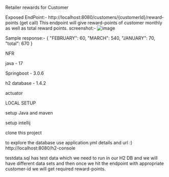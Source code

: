 Retailer rewards for Customer

Exposed EndPoint:- http://localhost:8080/customers/{customerId}/reward-points (get call)
This endpoint will give reward-points of customer monthly as well as total reward points.
screenshot:- ![image](https://github.com/sailesh2155/customer-retail-rewards/assets/76978528/0810f1ad-aa33-438f-a40a-3410bf9ffd4d)

Sample response:-
{
    "FEBRUARY": 60,
    "MARCH": 540,
    "JANUARY": 70,
    "total": 670
}

NFR

java - 17

Springboot - 3.0.6

h2 database - 1.4.2

actuator

LOCAL SETUP

setup Java and maven

setup intellij

clone this project

to explore the database use application.yml details and url :) http://localhost:8080/h2-console

testdata.sql has test data which we need to run in our H2 DB and we will have different data sets and then once we hit the endpoint with appropriate customer-id we will get required reward-points.
